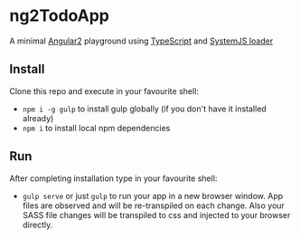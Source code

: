 # ng2TodoApp

A minimal [Angular2](https://angular.io/) playground using [TypeScript](http://www.typescriptlang.org/) and [SystemJS loader](https://github.com/systemjs/systemjs)

## Install

Clone this repo and execute in your favourite shell:

* `npm i -g gulp` to install gulp globally (if you don't have it installed already)
* `npm i` to install local npm dependencies

## Run

After completing installation type in your favourite shell:

* `gulp serve` or just `gulp` to run your app in a new browser window. App files are observed and will be re-transpiled on each change. Also your SASS file changes will be transpiled to css and injected to your browser directly.
